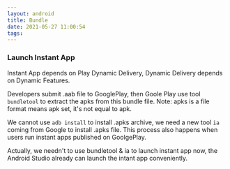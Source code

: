 ```yaml
---
layout: android
title: Bundle
date: 2021-05-27 11:00:54
tags:
---
```


### Launch Instant App
Instant App depends on Play Dynamic Delivery, Dynamic Delivery depends on Dynamic Features.

Developers submit .aab file to GooglePlay, then Goole Play use tool `bundletool` to extract the apks from this bundle file. Note: apks is a file format means apk set, it's not equal to apk.

We cannot use `adb install` to install .apks archive, we need a new tool `ia` coming from Google to install .apks file. This process also happens when users run instant apps published on GoolgePlay.

Actually, we needn't to use bundletool & ia to launch instant app now, the Android Studio already can launch the intant app conveniently.

<!--more-->
